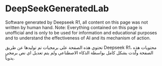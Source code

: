 # DeepSeekGeneratedLab
Software generated by Deepseek R1, all content on this page was not written by human hand.
Note: Everything contained on this page is unofficial and is only to be used for information and educational purposes and to understand the effectiveness of AI and its mechanism of action.

تحتوي هذه الصفحة على برمجيات تم توليدها عن طريق Deepseek R1، محتويات هذه الصفحة ولّدت بشكل كامل بواسطة الذكاء الاصطناعي ولم يتم تعديل اي نص برمجي يدوياً.
